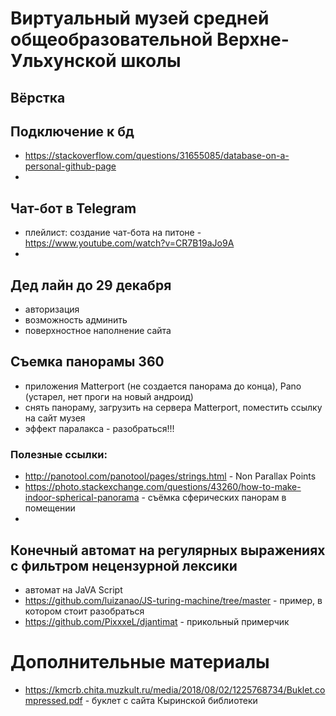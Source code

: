 # Виртуальный музей средней общеобразовательной Верхне-Ульхунской школы

## Вёрстка

## Подключение к бд
- https://stackoverflow.com/questions/31655085/database-on-a-personal-github-page
- 

## Чат-бот в Telegram
- плейлист: создание чат-бота на питоне - https://www.youtube.com/watch?v=CR7B19aJo9A
- 

## Дед лайн до 29 декабря
- авторизация
- возможность админить
- поверхностное наполнение сайта

## Съемка панорамы 360
- приложения Matterport (не создается панорама до конца), Pano (устарел, нет проги на новый андроид)
- снять панораму, загрузить на сервера Matterport, поместить ссылку на сайт музея
- эффект паралакса - разобраться!!!

### Полезные ссылки:
- http://panotool.com/panotool/pages/strings.html - Non Parallax Points
- https://photo.stackexchange.com/questions/43260/how-to-make-indoor-spherical-panorama - съёмка сферических панорам в помещении
- 

## Конечный автомат на регулярных выражениях с фильтром нецензурной лексики
- автомат на JaVA Script
- https://github.com/luizanao/JS-turing-machine/tree/master - пример, в котором стоит разобраться
- https://github.com/PixxxeL/djantimat - прикольный примерчик

# Дополнительные материалы
- https://kmcrb.chita.muzkult.ru/media/2018/08/02/1225768734/Buklet.compressed.pdf - буклет с сайта Кыринской библиотеки
